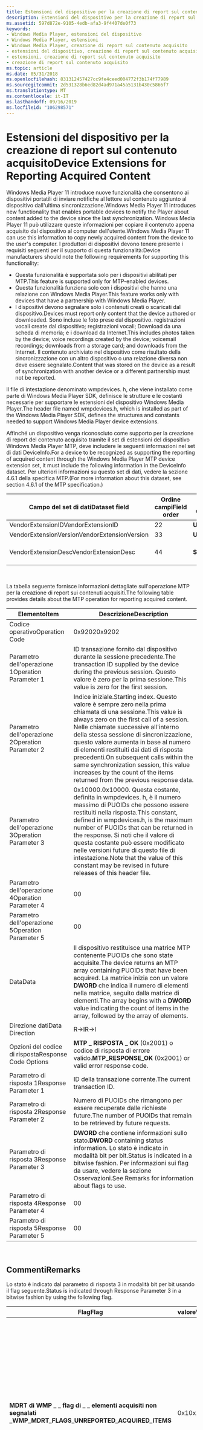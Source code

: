 ```yaml
---
title: Estensioni del dispositivo per la creazione di report sul contenuto acquisito
description: Estensioni del dispositivo per la creazione di report sul contenuto acquisito
ms.assetid: 597d872e-9105-4edb-afa3-9f4407de0f73
keywords:
- Windows Media Player, estensioni del dispositivo
- Windows Media Player, estensioni
- Windows Media Player, creazione di report sul contenuto acquisito
- estensioni del dispositivo, creazione di report sul contenuto acquisito
- estensioni, creazione di report sul contenuto acquisito
- creazione di report sul contenuto acquisito
ms.topic: article
ms.date: 05/31/2018
ms.openlocfilehash: 831312457427cc9fe4ceed004772f3b174f77989
ms.sourcegitcommit: 2d531328b6ed82d4ad971a45a5131b430c5866f7
ms.translationtype: MT
ms.contentlocale: it-IT
ms.lasthandoff: 09/16/2019
ms.locfileid: "106298571"
---
```

# <a name="device-extensions-for-reporting-acquired-content"></a><span data-ttu-id="99076-109">Estensioni del dispositivo per la creazione di report sul contenuto acquisito</span><span class="sxs-lookup"><span data-stu-id="99076-109">Device Extensions for Reporting Acquired Content</span></span>

<span data-ttu-id="99076-110">Windows Media Player 11 introduce nuove funzionalità che consentono ai dispositivi portatili di inviare notifiche al lettore sul contenuto aggiunto al dispositivo dall'ultima sincronizzazione.</span><span class="sxs-lookup"><span data-stu-id="99076-110">Windows Media Player 11 introduces new functionality that enables portable devices to notify the Player about content added to the device since the last synchronization.</span></span> <span data-ttu-id="99076-111">Windows Media Player 11 può utilizzare queste informazioni per copiare il contenuto appena acquisito dal dispositivo al computer dell'utente.</span><span class="sxs-lookup"><span data-stu-id="99076-111">Windows Media Player 11 can use this information to copy newly acquired content from the device to the user's computer.</span></span> <span data-ttu-id="99076-112">I produttori di dispositivi devono tenere presente i requisiti seguenti per il supporto di questa funzionalità:</span><span class="sxs-lookup"><span data-stu-id="99076-112">Device manufacturers should note the following requirements for supporting this functionality:</span></span>

-   <span data-ttu-id="99076-113">Questa funzionalità è supportata solo per i dispositivi abilitati per MTP.</span><span class="sxs-lookup"><span data-stu-id="99076-113">This feature is supported only for MTP-enabled devices.</span></span>
-   <span data-ttu-id="99076-114">Questa funzionalità funziona solo con i dispositivi che hanno una relazione con Windows Media Player.</span><span class="sxs-lookup"><span data-stu-id="99076-114">This feature works only with devices that have a partnership with Windows Media Player.</span></span>
-   <span data-ttu-id="99076-115">I dispositivi devono segnalare solo i contenuti creati o scaricati dal dispositivo.</span><span class="sxs-lookup"><span data-stu-id="99076-115">Devices must report only content that the device authored or downloaded.</span></span> <span data-ttu-id="99076-116">Sono incluse le foto prese dal dispositivo. registrazioni vocali create dal dispositivo; registrazioni vocali; Download da una scheda di memoria; e i download da Internet.</span><span class="sxs-lookup"><span data-stu-id="99076-116">This includes photos taken by the device; voice recordings created by the device; voicemail recordings; downloads from a storage card; and downloads from the Internet.</span></span> <span data-ttu-id="99076-117">Il contenuto archiviato nel dispositivo come risultato della sincronizzazione con un altro dispositivo o una relazione diversa non deve essere segnalato.</span><span class="sxs-lookup"><span data-stu-id="99076-117">Content that was stored on the device as a result of synchronization with another device or a different partnership must not be reported.</span></span>

<span data-ttu-id="99076-118">Il file di intestazione denominato wmpdevices. h, che viene installato come parte di Windows Media Player SDK, definisce le strutture e le costanti necessarie per supportare le estensioni del dispositivo Windows Media Player.</span><span class="sxs-lookup"><span data-stu-id="99076-118">The header file named wmpdevices.h, which is installed as part of the Windows Media Player SDK, defines the structures and constants needed to support Windows Media Player device extensions.</span></span>

<span data-ttu-id="99076-119">Affinché un dispositivo venga riconosciuto come supporto per la creazione di report del contenuto acquisito tramite il set di estensioni del dispositivo Windows Media Player MTP, deve includere le seguenti informazioni nel set di dati DeviceInfo.</span><span class="sxs-lookup"><span data-stu-id="99076-119">For a device to be recognized as supporting the reporting of acquired content through the Windows Media Player MTP device extension set, it must include the following information in the DeviceInfo dataset.</span></span> <span data-ttu-id="99076-120">Per ulteriori informazioni su questo set di dati, vedere la sezione 4.6.1 della specifica MTP.</span><span class="sxs-lookup"><span data-stu-id="99076-120">(For more information about this dataset, see section 4.6.1 of the MTP specification.)</span></span>



| <span data-ttu-id="99076-121">Campo del set di dati</span><span class="sxs-lookup"><span data-stu-id="99076-121">Dataset field</span></span>          | <span data-ttu-id="99076-122">Ordine campi</span><span class="sxs-lookup"><span data-stu-id="99076-122">Field order</span></span> | <span data-ttu-id="99076-123">Tipo di dati</span><span class="sxs-lookup"><span data-stu-id="99076-123">Data type</span></span>  | <span data-ttu-id="99076-124">Valore</span><span class="sxs-lookup"><span data-stu-id="99076-124">Value</span></span>                       |
|------------------------|-------------|------------|-----------------------------|
| <span data-ttu-id="99076-125">VendorExtensionID</span><span class="sxs-lookup"><span data-stu-id="99076-125">VendorExtensionID</span></span>      | <span data-ttu-id="99076-126">2</span><span class="sxs-lookup"><span data-stu-id="99076-126">2</span></span>           | <span data-ttu-id="99076-127">**UINT32**</span><span class="sxs-lookup"><span data-stu-id="99076-127">**UINT32**</span></span> | <span data-ttu-id="99076-128">0x00000006</span><span class="sxs-lookup"><span data-stu-id="99076-128">0x00000006</span></span>                  |
| <span data-ttu-id="99076-129">VendorExtensionVersion</span><span class="sxs-lookup"><span data-stu-id="99076-129">VendorExtensionVersion</span></span> | <span data-ttu-id="99076-130">3</span><span class="sxs-lookup"><span data-stu-id="99076-130">3</span></span>           | <span data-ttu-id="99076-131">**UINT16**</span><span class="sxs-lookup"><span data-stu-id="99076-131">**UINT16**</span></span> | <span data-ttu-id="99076-132">0x0064 (100)</span><span class="sxs-lookup"><span data-stu-id="99076-132">0x0064 (100)</span></span>                |
| <span data-ttu-id="99076-133">VendorExtensionDesc</span><span class="sxs-lookup"><span data-stu-id="99076-133">VendorExtensionDesc</span></span>    | <span data-ttu-id="99076-134">4</span><span class="sxs-lookup"><span data-stu-id="99076-134">4</span></span>           | <span data-ttu-id="99076-135">**Stringa**</span><span class="sxs-lookup"><span data-stu-id="99076-135">**String**</span></span> | <span data-ttu-id="99076-136">"microsoft.com/WMPPD: 11,0"</span><span class="sxs-lookup"><span data-stu-id="99076-136">"microsoft.com/WMPPD: 11.0"</span></span> |



 

<span data-ttu-id="99076-137">La tabella seguente fornisce informazioni dettagliate sull'operazione MTP per la creazione di report sui contenuti acquisiti.</span><span class="sxs-lookup"><span data-stu-id="99076-137">The following table provides details about the MTP operation for reporting acquired content.</span></span>



| <span data-ttu-id="99076-138">Elemento</span><span class="sxs-lookup"><span data-stu-id="99076-138">Item</span></span>                  | <span data-ttu-id="99076-139">Descrizione</span><span class="sxs-lookup"><span data-stu-id="99076-139">Description</span></span>                                                                                                                                                                                                                     |
|-----------------------|---------------------------------------------------------------------------------------------------------------------------------------------------------------------------------------------------------------------------------|
| <span data-ttu-id="99076-140">Codice operativo</span><span class="sxs-lookup"><span data-stu-id="99076-140">Operation Code</span></span>        | <span data-ttu-id="99076-141">0x9202</span><span class="sxs-lookup"><span data-stu-id="99076-141">0x9202</span></span>                                                                                                                                                                                                                          |
| <span data-ttu-id="99076-142">Parametro dell'operazione 1</span><span class="sxs-lookup"><span data-stu-id="99076-142">Operation Parameter 1</span></span> | <span data-ttu-id="99076-143">ID transazione fornito dal dispositivo durante la sessione precedente.</span><span class="sxs-lookup"><span data-stu-id="99076-143">The transaction ID supplied by the device during the previous session.</span></span> <span data-ttu-id="99076-144">Questo valore è zero per la prima sessione.</span><span class="sxs-lookup"><span data-stu-id="99076-144">This value is zero for the first session.</span></span>                                                                                                                |
| <span data-ttu-id="99076-145">Parametro dell'operazione 2</span><span class="sxs-lookup"><span data-stu-id="99076-145">Operation Parameter 2</span></span> | <span data-ttu-id="99076-146">Indice iniziale.</span><span class="sxs-lookup"><span data-stu-id="99076-146">Starting index.</span></span> <span data-ttu-id="99076-147">Questo valore è sempre zero nella prima chiamata di una sessione.</span><span class="sxs-lookup"><span data-stu-id="99076-147">This value is always zero on the first call of a session.</span></span> <span data-ttu-id="99076-148">Nelle chiamate successive all'interno della stessa sessione di sincronizzazione, questo valore aumenta in base al numero di elementi restituiti dai dati di risposta precedenti.</span><span class="sxs-lookup"><span data-stu-id="99076-148">On subsequent calls within the same synchronization session, this value increases by the count of the items returned from the previous response data.</span></span> |
| <span data-ttu-id="99076-149">Parametro dell'operazione 3</span><span class="sxs-lookup"><span data-stu-id="99076-149">Operation Parameter 3</span></span> | <span data-ttu-id="99076-150">0x10000.</span><span class="sxs-lookup"><span data-stu-id="99076-150">0x10000.</span></span> <span data-ttu-id="99076-151">Questa costante, definita in wmpdevices. h, è il numero massimo di PUOIDs che possono essere restituiti nella risposta.</span><span class="sxs-lookup"><span data-stu-id="99076-151">This constant, defined in wmpdevices.h, is the maximum number of PUOIDs that can be returned in the response.</span></span> <span data-ttu-id="99076-152">Si noti che il valore di questa costante può essere modificato nelle versioni future di questo file di intestazione.</span><span class="sxs-lookup"><span data-stu-id="99076-152">Note that the value of this constant may be revised in future releases of this header file.</span></span>              |
| <span data-ttu-id="99076-153">Parametro dell'operazione 4</span><span class="sxs-lookup"><span data-stu-id="99076-153">Operation Parameter 4</span></span> | <span data-ttu-id="99076-154">0</span><span class="sxs-lookup"><span data-stu-id="99076-154">0</span></span>                                                                                                                                                                                                                               |
| <span data-ttu-id="99076-155">Parametro dell'operazione 5</span><span class="sxs-lookup"><span data-stu-id="99076-155">Operation Parameter 5</span></span> | <span data-ttu-id="99076-156">0</span><span class="sxs-lookup"><span data-stu-id="99076-156">0</span></span>                                                                                                                                                                                                                               |
| <span data-ttu-id="99076-157">Data</span><span class="sxs-lookup"><span data-stu-id="99076-157">Data</span></span>                  | <span data-ttu-id="99076-158">Il dispositivo restituisce una matrice MTP contenente PUOIDs che sono state acquisite.</span><span class="sxs-lookup"><span data-stu-id="99076-158">The device returns an MTP array containing PUOIDs that have been acquired.</span></span> <span data-ttu-id="99076-159">La matrice inizia con un valore **DWORD** che indica il numero di elementi nella matrice, seguito dalla matrice di elementi.</span><span class="sxs-lookup"><span data-stu-id="99076-159">The array begins with a **DWORD** value indicating the count of items in the array, followed by the array of elements.</span></span>                               |
| <span data-ttu-id="99076-160">Direzione dati</span><span class="sxs-lookup"><span data-stu-id="99076-160">Data Direction</span></span>        | <span data-ttu-id="99076-161">R->I</span><span class="sxs-lookup"><span data-stu-id="99076-161">R->I</span></span>                                                                                                                                                                                                                         |
| <span data-ttu-id="99076-162">Opzioni del codice di risposta</span><span class="sxs-lookup"><span data-stu-id="99076-162">Response Code Options</span></span> | <span data-ttu-id="99076-163">**MTP \_ RISPOSTA \_ OK** (0x2001) o codice di risposta di errore valido.</span><span class="sxs-lookup"><span data-stu-id="99076-163">**MTP\_RESPONSE\_OK** (0x2001) or valid error response code.</span></span>                                                                                                                                                                    |
| <span data-ttu-id="99076-164">Parametro di risposta 1</span><span class="sxs-lookup"><span data-stu-id="99076-164">Response Parameter 1</span></span>  | <span data-ttu-id="99076-165">ID della transazione corrente.</span><span class="sxs-lookup"><span data-stu-id="99076-165">The current transaction ID.</span></span>                                                                                                                                                                                                     |
| <span data-ttu-id="99076-166">Parametro di risposta 2</span><span class="sxs-lookup"><span data-stu-id="99076-166">Response Parameter 2</span></span>  | <span data-ttu-id="99076-167">Numero di PUOIDs che rimangono per essere recuperate dalle richieste future.</span><span class="sxs-lookup"><span data-stu-id="99076-167">The number of PUOIDs that remain to be retrieved by future requests.</span></span>                                                                                                                                                            |
| <span data-ttu-id="99076-168">Parametro di risposta 3</span><span class="sxs-lookup"><span data-stu-id="99076-168">Response Parameter 3</span></span>  | <span data-ttu-id="99076-169">**DWORD** che contiene informazioni sullo stato.</span><span class="sxs-lookup"><span data-stu-id="99076-169">**DWORD** containing status information.</span></span> <span data-ttu-id="99076-170">Lo stato è indicato in modalità bit per bit.</span><span class="sxs-lookup"><span data-stu-id="99076-170">Status is indicated in a bitwise fashion.</span></span> <span data-ttu-id="99076-171">Per informazioni sui flag da usare, vedere la sezione Osservazioni.</span><span class="sxs-lookup"><span data-stu-id="99076-171">See Remarks for information about flags to use.</span></span>                                                                                              |
| <span data-ttu-id="99076-172">Parametro di risposta 4</span><span class="sxs-lookup"><span data-stu-id="99076-172">Response Parameter 4</span></span>  | <span data-ttu-id="99076-173">0</span><span class="sxs-lookup"><span data-stu-id="99076-173">0</span></span>                                                                                                                                                                                                                               |
| <span data-ttu-id="99076-174">Parametro di risposta 5</span><span class="sxs-lookup"><span data-stu-id="99076-174">Response Parameter 5</span></span>  | <span data-ttu-id="99076-175">0</span><span class="sxs-lookup"><span data-stu-id="99076-175">0</span></span>                                                                                                                                                                                                                               |



 

## <a name="remarks"></a><span data-ttu-id="99076-176">Commenti</span><span class="sxs-lookup"><span data-stu-id="99076-176">Remarks</span></span>

<span data-ttu-id="99076-177">Lo stato è indicato dal parametro di risposta 3 in modalità bit per bit usando il flag seguente.</span><span class="sxs-lookup"><span data-stu-id="99076-177">Status is indicated through Response Parameter 3 in a bitwise fashion by using the following flag.</span></span>



| <span data-ttu-id="99076-178">Flag</span><span class="sxs-lookup"><span data-stu-id="99076-178">Flag</span></span>                                              | <span data-ttu-id="99076-179">valore</span><span class="sxs-lookup"><span data-stu-id="99076-179">Value</span></span> | <span data-ttu-id="99076-180">Descrizione</span><span class="sxs-lookup"><span data-stu-id="99076-180">Description</span></span>                                                                                                                                                                                                                             |
|---------------------------------------------------|-------|-----------------------------------------------------------------------------------------------------------------------------------------------------------------------------------------------------------------------------------------|
| <span data-ttu-id="99076-181">**MDRT di WMP \_ \_ flag di \_ \_ elementi acquisiti non segnalati \_**</span><span class="sxs-lookup"><span data-stu-id="99076-181">**WMP\_MDRT\_FLAGS\_UNREPORTED\_ACQUIRED\_ITEMS**</span></span> | <span data-ttu-id="99076-182">0x1</span><span class="sxs-lookup"><span data-stu-id="99076-182">0x1</span></span>   | <span data-ttu-id="99076-183">Il dispositivo contiene alcuni elementi acquisiti che non possono essere restituiti nell'elenco di PUOIDS.</span><span class="sxs-lookup"><span data-stu-id="99076-183">The device contains some acquired items that cannot be returned in the list of PUOIDS.</span></span> <span data-ttu-id="99076-184">Si noti che questo flag non è ridondante con il parametro di risposta 2.</span><span class="sxs-lookup"><span data-stu-id="99076-184">Note that this flag is not redundant with Response Parameter 2.</span></span> <span data-ttu-id="99076-185">Impostare questo flag solo quando sono presenti elementi richiesti che il dispositivo non può restituire.</span><span class="sxs-lookup"><span data-stu-id="99076-185">Set this flag only when there are requested items that the device cannot return.</span></span> |



 

<span data-ttu-id="99076-186">I bit da 1 a 31 sono riservati per un uso futuro.</span><span class="sxs-lookup"><span data-stu-id="99076-186">Bits 1 through 31 are reserved for future use.</span></span> <span data-ttu-id="99076-187">Questi bit devono essere impostati su zero.</span><span class="sxs-lookup"><span data-stu-id="99076-187">These bits should be set to zero.</span></span>

## <a name="related-topics"></a><span data-ttu-id="99076-188">Argomenti correlati</span><span class="sxs-lookup"><span data-stu-id="99076-188">Related topics</span></span>

<dl> <dt>

[<span data-ttu-id="99076-189">**Windows Media Player**</span><span class="sxs-lookup"><span data-stu-id="99076-189">**Windows Media Player**</span></span>](windows-media-player.md)
</dt> </dl>

 

 




